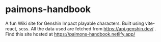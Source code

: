 # paimons-handbook

A fun Wiki site for Genshin Impact playable characters. Built using vite-react, scss.
All the data used are fetched from https://api.genshin.dev/ .
Find this site hosted at https://paimons-handbook.netlify.app/
